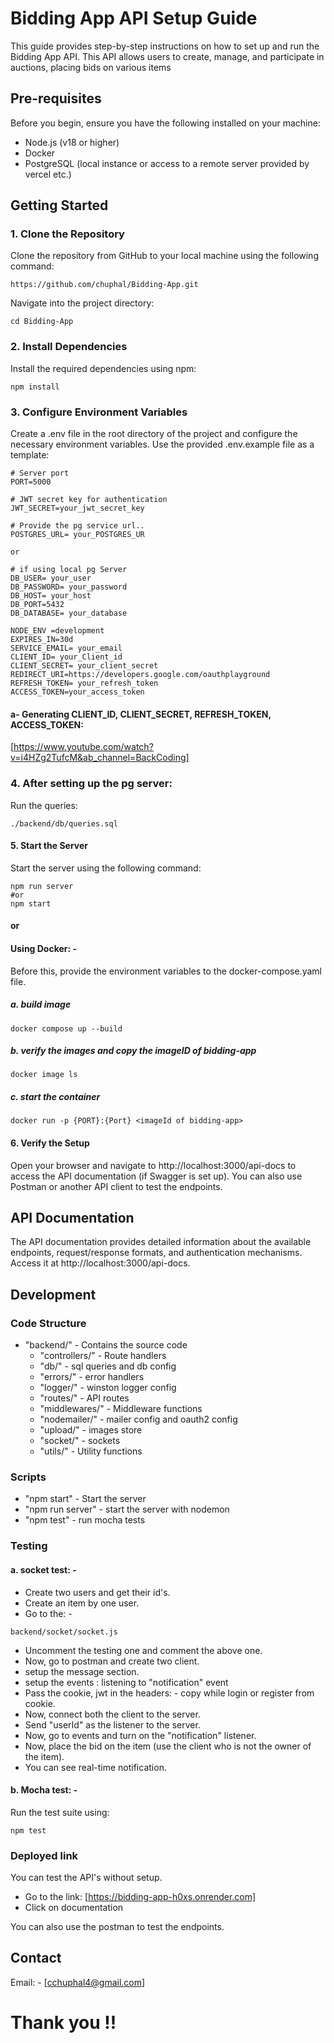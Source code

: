 
# Bidding App API Setup Guide

This guide provides step-by-step instructions on how to set up and run the Bidding App API. This API allows users to create, manage, and participate in auctions, placing bids on various items


## Pre-requisites
Before you begin, ensure you have the following installed on your machine:
* Node.js (v18 or higher)
* Docker
* PostgreSQL (local instance or access to a remote server provided by vercel etc.)

## Getting Started

### 1. Clone the Repository
Clone the repository from GitHub to your local machine using the following command:

```shell
https://github.com/chuphal/Bidding-App.git
```

Navigate into the project directory:
```shell
cd Bidding-App
```
### 2. Install Dependencies
Install the required dependencies using npm:

```shell
npm install
```
### 3. Configure Environment Variables
Create a .env file in the root directory of the project and configure the necessary environment variables. Use the provided .env.example file as a template:

```text
# Server port
PORT=5000

# JWT secret key for authentication
JWT_SECRET=your_jwt_secret_key

# Provide the pg service url..
POSTGRES_URL= your_POSTGRES_UR

or

# if using local pg Server
DB_USER= your_user
DB_PASSWORD= your_password
DB_HOST= your_host
DB_PORT=5432
DB_DATABASE= your_database

NODE_ENV =development
EXPIRES_IN=30d
SERVICE_EMAIL= your_email
CLIENT_ID= your_Client_id
CLIENT_SECRET= your_client_secret
REDIRECT_URI=https://developers.google.com/oauthplayground
REFRESH_TOKEN= your_refresh_token
ACCESS_TOKEN=your_access_token

```
#### a- Generating CLIENT_ID, CLIENT_SECRET, REFRESH_TOKEN,  ACCESS_TOKEN:
[https://www.youtube.com/watch?v=i4HZg2TufcM&ab_channel=BackCoding]

### 4. After setting up the pg server:
Run the queries:
```text
./backend/db/queries.sql
```

#### 5. Start the Server
Start the server using the following command:
```shell
npm run server
#or 
npm start
```

#### or 
#### Using Docker: -
Before this, provide the environment variables to the docker-compose.yaml file.

##### a. build image
```shell
docker compose up --build
```

##### b. verify the images and copy the imageID of bidding-app
```shell
docker image ls
```

##### c. start the container
```shell
docker run -p {PORT}:{Port} <imageId of bidding-app>
```

#### 6. Verify the Setup
Open your browser and navigate to http://localhost:3000/api-docs to access the API documentation (if Swagger is set up). You can also use Postman or another API client to test the endpoints.

## API Documentation
The API documentation provides detailed information about the available endpoints, request/response formats, and authentication mechanisms. Access it at http://localhost:3000/api-docs.

## Development
### Code Structure

* "backend/" - Contains the source code
    * "controllers/" - Route handlers
    * "db/" - sql queries and db config
    * "errors/" - error handlers
    * "logger/" - winston logger config
    * "routes/" - API routes
    * "middlewares/" - Middleware functions
    * "nodemailer/" - mailer config and oauth2 config
    * "upload/" - images store
    * "socket/" - sockets
    * "utils/" - Utility functions
    
### Scripts

* "npm start" - Start the server
* "npm run server" - start the server with nodemon
* "npm test" - run mocha tests

### Testing
#### a. socket test: -
* Create two users and get their id's.
* Create an item by one user.
* Go to the: -
```text
backend/socket/socket.js 
```
* Uncomment the testing one and comment the above one.
* Now, go to postman and create two client.
* setup the message section.
* setup the events : listening to "notification" event
* Pass the cookie, jwt in the headers: - copy while login or register from cookie.
* Now, connect both the client to the server.
* Send "userId" as the listener to the server.
* Now, go to events and turn on the "notification" listener.
* Now, place the bid on the item (use the client who is not the owner of the item).
* You can see real-time notification.

#### b. Mocha test: -
Run the test suite using:
```shell
npm test

```
### Deployed link
You can test the API's without setup.
* Go to the link:  [https://bidding-app-h0xs.onrender.com]
* Click on documentation

You can also use the postman to test the endpoints.

## Contact
Email: - [cchuphal4@gmail.com]


# Thank you !!
